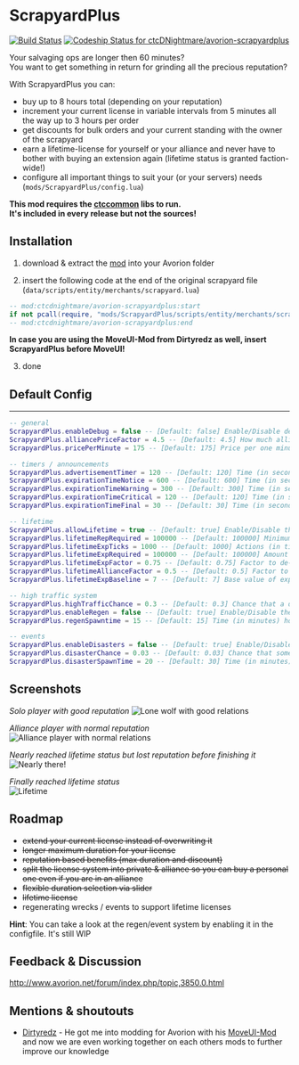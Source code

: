 # ScrapyardPlus 

[![Build Status](https://travis-ci.org/ctcDNightmare/avorion-scrapyardplus.svg?branch=master)](https://travis-ci.org/ctcDNightmare/avorion-scrapyardplus)
[ ![Codeship Status for ctcDNightmare/avorion-scrapyardplus](https://app.codeship.com/projects/21b1c080-b156-0136-608f-02af9aea0ff6/status?branch=master)](https://app.codeship.com/projects/310567)

Your salvaging ops are longer then 60 minutes?  
You want to get something in return for grinding all the precious reputation?  

With ScrapyardPlus you can:
* buy up to 8 hours total (depending on your reputation)
* increment your current license in variable intervals from 5 minutes all the way up to 3 hours per order
* get discounts for bulk orders and your current standing with the owner of the scrapyard
* earn a lifetime-license for yourself or your alliance and never have to bother with buying an extension again (lifetime status is granted faction-wide!)
* configure all important things to suit your (or your servers) needs (``mods/ScrapyardPlus/config.lua``)

**This mod requires the [ctccommon](https://github.com/ctcDNightmare/avorion-ctccommon) libs to run.  
It's included in every release but not the sources!** 

## Installation
1. download & extract the [mod](https://github.com/ctcDNightmare/avorion-scrapyardplus/releases) into your Avorion folder

2. insert the following code at the end of the original scrapyard file (``data/scripts/entity/merchants/scrapyard.lua``)
```Lua
-- mod:ctcdnightmare/avorion-scrapyardplus:start
if not pcall(require, "mods/ScrapyardPlus/scripts/entity/merchants/scrapyard") then print("Failed to load ScrapyardPlus") end
-- mod:ctcdnightmare/avorion-scrapyardplus:end
```  
**In case you are using the MoveUI-Mod from Dirtyredz as well, insert ScrapyardPlus before MoveUI!**
 
3. done

## Default Config
___
```Lua
-- general
ScrapyardPlus.enableDebug = false -- [Default: false] Enable/Disable detailed log output
ScrapyardPlus.alliancePriceFactor = 4.5 -- [Default: 4.5] How much alliances have to pay more for a salvaging license
ScrapyardPlus.pricePerMinute = 175 -- [Default: 175] Price per one minute of salvaging

-- timers / announcements
ScrapyardPlus.advertisementTimer = 120 -- [Default: 120] Time (in seconds) when the scrapyard will spam the system with "get a license now"
ScrapyardPlus.expirationTimeNotice = 600 -- [Default: 600] Time (in seconds) at which the first reminder will be send to players/alliances about their license running out
ScrapyardPlus.expirationTimeWarning = 300 -- [Default: 300] Time (in seconds) at which the second reminder will be send to players/alliances about their license running out
ScrapyardPlus.expirationTimeCritical = 120 -- [Default: 120] Time (in seconds) at which the third reminder will be send to players/alliances about their license running out
ScrapyardPlus.expirationTimeFinal = 30 -- [Default: 30] Time (in seconds) at which the FINAL reminder will be send to players/alliances about their license running out

-- lifetime
ScrapyardPlus.allowLifetime = true -- [Default: true] Enable/Disable the ability to get lifetime salvaging licenses
ScrapyardPlus.lifetimeRepRequired = 100000 -- [Default: 100000] Minimum required reputation before you start to gather experience towards lifetime
ScrapyardPlus.lifetimeExpTicks = 1000 -- [Default: 1000] Actions (in ticks) after the player/alliance will get experience
ScrapyardPlus.lifetimeExpRequired = 100000 -- [Default: 100000] Amount of experience to unlock lifetime-license
ScrapyardPlus.lifetimeExpFactor = 0.75 -- [Default: 0.75] Factor to de-/increase the base experience calculation
ScrapyardPlus.lifetimeAllianceFactor = 0.5 -- [Default: 0.5] Factor to de-/increase the amount an alliance will get compared to a player
ScrapyardPlus.lifetimeExpBaseline = 7 -- [Default: 7] Base value of experience that's always granted

-- high traffic system
ScrapyardPlus.highTrafficChance = 0.3 -- [Default: 0.3] Chance that a discovered system is regenerative
ScrapyardPlus.enableRegen = false -- [Default: true] Enable/Disable the regeneration of wrecks inside a system
ScrapyardPlus.regenSpawntime = 15 -- [Default: 15] Time (in minutes) how often new event will start to spawn wrecks

-- events
ScrapyardPlus.enableDisasters = false -- [Default: true] Enable/Disable events from the (G)lobal (O)rganization of (D)isasters
ScrapyardPlus.disasterChance = 0.03 -- [Default: 0.03] Chance that something bad will happen
ScrapyardPlus.disasterSpawnTime = 20 -- [Default: 30] Time (in minutes) how often it's checked if bad things will happen
```

## Screenshots
*Solo player with good reputation*
![Lone wolf with good relations](https://i.imgur.com/hp9nsGU.jpg)  

*Alliance player with normal reputation*  
![Alliance player with normal relations](https://i.imgur.com/KU8JH3A.jpg)  

*Nearly reached lifetime status but lost reputation before finishing it*  
![Nearly there!](https://i.imgur.com/8amcRQZ.jpg)

*Finally reached lifetime status*  
![Lifetime](https://i.imgur.com/ZOsQhzt.jpg)

## Roadmap
- ~~extend your current license instead of overwriting it~~
- ~~longer maximum duration for your license~~
- ~~reputation based benefits (max duration and discount)~~
- ~~split the license system into private & alliance so you can buy a personal one even if you are in an alliance~~
- ~~flexible duration selection via slider~~
- ~~lifetime license~~
- regenerating wrecks / events to support lifetime licenses

**Hint**: You can take a look at the regen/event system by enabling it in the configfile. It's still WIP


## Feedback & Discussion
http://www.avorion.net/forum/index.php/topic,3850.0.html

## Mentions & shoutouts
- [Dirtyredz](https://github.com/dirtyredz) - He got me into modding for Avorion with his [MoveUI-Mod](http://www.avorion.net/forum/index.php/topic,3834.0.html) and now we are even working together on each others mods to further improve our knowledge